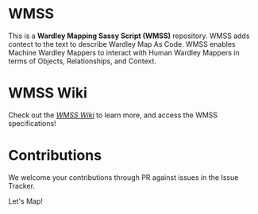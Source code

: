 # WMSS
This is a **Wardley Mapping Sassy Script (WMSS)** repository. WMSS adds contect to the text to describe Wardley Map As Code. WMSS enables Machine Wardley Mappers to interact with Human Wardley Mappers in terms of Objects, Relationships, and Context.

# WMSS Wiki
Check out the *[WMSS Wiki](https://github.com/manishandankar/WMSS/wiki)* to learn more, and access the WMSS specifications! 

# Contributions
We welcome your contributions through PR against issues in the Issue Tracker.

Let's Map!
